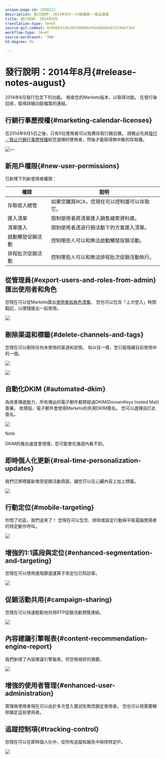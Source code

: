 ```yaml
---
unique-page-id: 2950212
description: 發行說明- 2014年8月——行銷檔案——產品檔案
title: 發行說明- 2014年8月
translation-type: tm+mt
source-git-commit: 029d8b419ba5078980b4fde9890bdb35194bf264
workflow-type: tm+mt
source-wordcount: '396'
ht-degree: 0%

---
```



# 發行說明：2014年8月{#release-notes-august}

2014年8月發行包含下列功能。 檢查您的Marketo版本，以取得功能。 在發行後回來，取得詳細功能檔案的連結。

## 行銷行事歷授權{#marketing-calendar-licenses}

在2014年9月5日之後，只有5位使用者可以免費存取行銷日曆。 請務必先將[發行／廢止行銷行事歷授權](/help/marketo/product-docs/core-marketo-concepts/marketing-calendar/understanding-the-calendar/issue-revoke-a-marketing-calendar-license.md)給您選擇的使用者，然後才能取得無中斷的存取權。

![—](assets/image2014-9-16-9-3a45-3a52.png)

## 新用戶權限{#new-user-permissions}

已新增下列新使用者權限：

| 權限 | 說明 |
|---|---|
| 存取收入總管 | 如果您購買RCA，您現在可以控制誰可以存取它。 |
| 匯入清單 | 限制使用者將清單匯入銷售線索資料庫。 |
| 清單匯入 | 限制使用者透過行銷活動下的方案匯入清單。 |
| 啟動觸發促銷活動 | 控制哪些人可以和無法啟動觸發促銷活動。 |
| 排程批次促銷活動 | 控制哪些人可以和無法排程批次促銷活動執行。 |

## 從管理員{#export-users-and-roles-from-admin}匯出使用者和角色

您現在可以從Marketo匯出[使用者和角色清單](/help/marketo/product-docs/administration/users-and-roles/export-a-list-of-users-and-roles.md)。 您也可以包含「上次登入」時間戳記，以便隨匯出一起使用。

![](assets/image2014-9-16-12-3a20-3a16.png)

## 刪除渠道和標籤{#delete-channels-and-tags}

您現在可以刪除任何未使用的渠道和狀態。 和以往一樣，您只能隱藏目前使用中的一個。

![](assets/image2014-9-16-12-3a20-3a30.png)

![](assets/image2014-9-16-12-3a23-3a4.png)

## 自動化DKIM {#automated-dkim}

為改善傳遞能力，所有傳出的電子郵件都將經過DKIM(DomainKeys Insited Mail)簽署。 依預設，電子郵件會使用Marketo的共用DKIM簽名。 您可以選擇自訂此簽名。

![](assets/image2014-9-16-12-3a23-3a16.png)

>[!NOTE]
>
>DKIM的推出速度會很慢，您可能會在幾週內看不到。

## 即時個人化更新{#real-time-personalization-updates}

我們已將標籤新增至促銷活動頁面，讓您可以在心臟內容上加上標籤。

![](assets/image2014-9-16-12-3a23-3a28.png)

## 行動定位{#mobile-targeting}

你問了社區，我們送來了！ 您現在可以包含、排除或設定行動與平板電腦使用者的特定動作呼叫。

![](assets/image2014-9-16-12-3a23-3a43.png)

## 增強的1:1區段與定位{#enhanced-segmentation-and-targeting}

您現在可以使用進階篩選運算子來定位已知訪客。

![](assets/image2014-9-16-12-3a23-3a56.png)

## 促銷活動共用{#campaign-sharing}

您現在可以快速輕鬆地共用RTP促銷活動預覽連結。

![](assets/image2014-9-16-12-3a24-3a22.png)

## 內容建議引擎報表{#content-recommendation-engine-report}

我們新增了內容建議引擎報表，供您檢視好的摘要。

![](assets/image2014-9-16-12-3a24-3a42.png)

## 增強的使用者管理{#enhanced-user-administration}

管理員使用者現在可以由於多次登入嘗試失敗而鎖定使用者。 您也可以視需要解除鎖定這些使用者。

## 追蹤控制項{#tracking-control}

您現在可以在即時個人化中，從所有追蹤和報告中排除特定IP。

![](assets/image2014-9-16-12-3a24-3a55.png)
